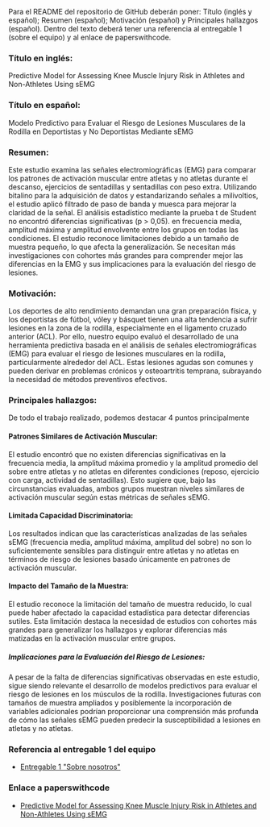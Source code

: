 Para el README del repositorio de GitHub deberán poner: Título (inglés y español); Resumen (español);
Motivación (español) y Principales hallazgos (español). Dentro del texto deberá tener una referencia al
entregable 1 (sobre el equipo) y al enlace de paperswithcode.

### Título en inglés:
Predictive Model for Assessing Knee Muscle Injury Risk in Athletes and Non-Athletes Using sEMG

### Título en español:
Modelo Predictivo para Evaluar el Riesgo de Lesiones Musculares de la Rodilla en Deportistas y No Deportistas Mediante sEMG

### Resumen:
Este estudio examina las señales electromiográficas (EMG) para comparar los patrones de activación muscular entre atletas y no atletas durante el descanso, ejercicios de sentadillas y sentadillas con peso extra. Utilizando bitalino para la adquisición de datos y estandarizando señales a milivoltios, el estudio aplicó filtrado de paso de banda y muesca para mejorar la claridad de la señal. El análisis estadístico mediante la prueba t de Student no encontró diferencias significativas (p > 0,05). en frecuencia media, amplitud máxima y amplitud envolvente entre los grupos en todas las condiciones. El estudio reconoce limitaciones debido a un tamaño de muestra pequeño, lo que afecta la generalización. Se necesitan más investigaciones con cohortes más grandes para comprender mejor las diferencias en la EMG y sus implicaciones para la evaluación del riesgo de lesiones.

### Motivación:
Los deportes de alto rendimiento demandan una gran preparación física, y los deportistas de fútbol, vóley y básquet tienen una alta tendencia a sufrir lesiones en la zona de la rodilla, especialmente en el ligamento cruzado anterior (ACL). Por ello, nuestro equipo evaluó el desarrollado de una herramienta predictiva basada en el análisis de señales electromiográficas (EMG) para evaluar el riesgo de lesiones musculares en la rodilla, particularmente alrededor del ACL. Estas lesiones agudas son comunes y pueden derivar en problemas crónicos y osteoartritis temprana, subrayando la necesidad de métodos preventivos efectivos.

### Principales hallazgos:
De todo el trabajo realizado, podemos destacar 4 puntos principalmente

#### Patrones Similares de Activación Muscular:
El estudio encontró que no existen diferencias significativas en la frecuencia media, la amplitud máxima promedio y la amplitud promedio del sobre entre atletas y no atletas en diferentes condiciones (reposo, ejercicio con carga, actividad de sentadillas). Esto sugiere que, bajo las circunstancias evaluadas, ambos grupos muestran niveles similares de activación muscular según estas métricas de señales sEMG.

#### Limitada Capacidad Discriminatoria: 
Los resultados indican que las características analizadas de las señales sEMG (frecuencia media, amplitud máxima, amplitud del sobre) no son lo suficientemente sensibles para distinguir entre atletas y no atletas en términos de riesgo de lesiones basado únicamente en patrones de activación muscular.

#### Impacto del Tamaño de la Muestra: 
El estudio reconoce la limitación del tamaño de muestra reducido, lo cual puede haber afectado la capacidad estadística para detectar diferencias sutiles. Esta limitación destaca la necesidad de estudios con cohortes más grandes para generalizar los hallazgos y explorar diferencias más matizadas en la activación muscular entre grupos.

##### Implicaciones para la Evaluación del Riesgo de Lesiones: 
A pesar de la falta de diferencias significativas observadas en este estudio, sigue siendo relevante el desarrollo de modelos predictivos para evaluar el riesgo de lesiones en los músculos de la rodilla. Investigaciones futuras con tamaños de muestra ampliados y posiblemente la incorporación de variables adicionales podrían proporcionar una comprensión más profunda de cómo las señales sEMG pueden predecir la susceptibilidad a lesiones en atletas y no atletas.
### Referencia al entregable 1 del equipo

* [Entregable 1 "Sobre nosotros"](https://github.com/adri201022/ISB-Grupo-11/blob/main/Documentación/Laboratorios/L1_SobreNosotros.md)

### Enlace a paperswithcode
* [Predictive Model for Assessing Knee Muscle Injury Risk in Athletes and Non-Athletes Using sEMG](https://paperswithcode.com/dataset/predictive-model-for-assessing-knee-muscle)
